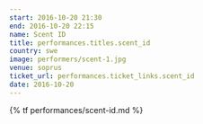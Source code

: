 ```yaml
---
start: 2016-10-20 21:30
end: 2016-10-20 22:15
name: Scent ID
title: performances.titles.scent_id
country: swe
image: performers/scent-1.jpg
venue: soprus
ticket_url: performances.ticket_links.scent_id
date: 2016-10-20
---
```


{% tf performances/scent-id.md %}
